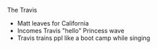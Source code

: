 The Travis

- Matt leaves for California
- Incomes Travis "hello" Princess wave
- Travis trains ppl like a boot camp while singing
